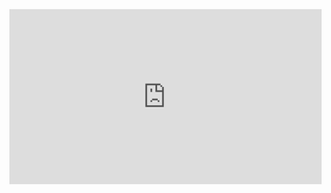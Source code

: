 
<iframe width="560" height="315" src="https://www.youtube.com/embed/ZhEhOOqDaXY?si=GZ4T6ju3wCbTRDIN" title="YouTube video player" frameborder="0" allow="accelerometer; autoplay; clipboard-write; encrypted-media; gyroscope; picture-in-picture; web-share" referrerpolicy="strict-origin-when-cross-origin" allowfullscreen></iframe>